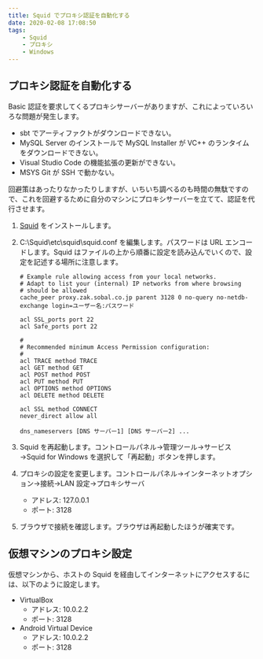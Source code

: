 ```yaml
---
title: Squid でプロキシ認証を自動化する
date: 2020-02-08 17:08:50
tags:
    - Squid
    - プロキシ
    - Windows
---
```


## プロキシ認証を自動化する

Basic 認証を要求してくるプロキシサーバーがありますが、これによっていろいろな問題が発生します。

* sbt でアーティファクトがダウンロードできない。
* MySQL Server のインストールで MySQL Installer が VC++ のランタイムをダウンロードできない。
* Visual Studio Code の機能拡張の更新ができない。
* MSYS Git が SSH で動かない。


回避策はあったりなかったりしますが、いちいち調べるのも時間の無駄ですので、これを回避するために自分のマシンにプロキシサーバーを立てて、認証を代行させます。

1. [Squid](http://www.squid-cache.org/) をインストールします。 
1. C:\Squid\etc\squid\squid.conf を編集します。パスワードは URL エンコードします。Squid はファイルの上から順番に設定を読み込んでいくので、設定を記述する場所に注意します。

    ```
    # Example rule allowing access from your local networks.
    # Adapt to list your (internal) IP networks from where browsing
    # should be allowed
    cache_peer proxy.zak.sobal.co.jp parent 3128 0 no-query no-netdb-exchange login=ユーザー名:パスワード
    ```

    ```
    acl SSL_ports port 22
    acl Safe_ports port 22
    ```

    ```
    #
    # Recommended minimum Access Permission configuration:
    #
    acl TRACE method TRACE
    acl GET method GET
    acl POST method POST
    acl PUT method PUT
    acl OPTIONS method OPTIONS
    acl DELETE method DELETE

    acl SSL method CONNECT
    never_direct allow all
    ```

    ```
    dns_nameservers [DNS サーバー1] [DNS サーバー2] ...
    ```

1. Squid を再起動します。コントロールパネル→管理ツール→サービス→Squid for Windows を選択して「再起動」ボタンを押します。
1. プロキシの設定を変更します。コントロールパネル→インターネットオプション→接続→LAN 設定→プロキシサーバ
    * アドレス: 127.0.0.1
    * ポート: 3128
1. ブラウザで接続を確認します。ブラウザは再起動したほうが確実です。


## 仮想マシンのプロキシ設定
仮想マシンから、ホストの Squid を経由してインターネットにアクセスするには、以下のように設定します。

* VirtualBox
    * アドレス: 10.0.2.2
    * ポート: 3128
* Android Virtual Device
    * アドレス: 10.0.2.2
    * ポート: 3128
